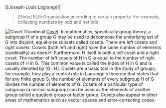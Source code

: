 [[Joseph-Louis Lagrange]]

>[!Note] ELI5
>Organization according to certain property. For example, collecting numbers by odd and not odd.

![Coset Thumbnail](https://upload.wikimedia.org/wikipedia/commons/d/d4/Left_cosets_of_Z_2_in_Z_8.svg)
[Coset](https://en.wikipedia.org/wiki/Coset): In mathematics, specifically group theory, a subgroup H of a group G may be used to decompose the underlying set of G into disjoint, equal-size subsets called cosets. There are left cosets and right cosets. Cosets (both left and right) have the same number of elements (cardinality) as does H. Furthermore, H itself is both a left coset and a right coset. The number of left cosets of H in G is equal to the number of right cosets of H in G. This common value is called the index of H in G and is usually denoted by [G : H].
Cosets are a basic tool in the study of groups; for example, they play a central role in Lagrange's theorem that states that for any finite group G, the number of elements of every subgroup H of G divides the number of elements of G. Cosets of a particular type of subgroup (a normal subgroup) can be used as the elements of another group called a quotient group or factor group. Cosets also appear in other areas of mathematics such as vector spaces and error-correcting codes.